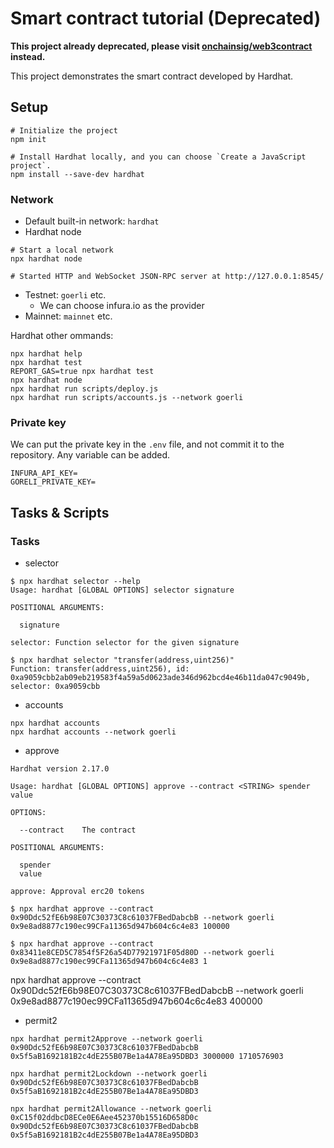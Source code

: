 # Smart contract tutorial (Deprecated)

**This project already deprecated, please visit [onchainsig/web3contract](https://github.com/onchainsig/web3contract) instead.**



This project demonstrates the smart contract developed by Hardhat. 


## Setup

```shell
# Initialize the project
npm init

# Install Hardhat locally, and you can choose `Create a JavaScript project`.
npm install --save-dev hardhat
```

### Network

- Default built-in network: `hardhat`
- Hardhat node

```shell
# Start a local network
npx hardhat node

# Started HTTP and WebSocket JSON-RPC server at http://127.0.0.1:8545/
```

- Testnet: `goerli` etc.
  - We can choose infura.io as the provider
- Mainnet: `mainnet` etc.

Hardhat other ommands:

```shell
npx hardhat help
npx hardhat test
REPORT_GAS=true npx hardhat test
npx hardhat node
npx hardhat run scripts/deploy.js
npx hardhat run scripts/accounts.js --network goerli
```

### Private key

We can put the private key in the `.env` file, and not commit it to the repository. Any variable can be added.

```shell
INFURA_API_KEY=
GORELI_PRIVATE_KEY=
```

## Tasks & Scripts

### Tasks

- selector

```shell
$ npx hardhat selector --help
Usage: hardhat [GLOBAL OPTIONS] selector signature

POSITIONAL ARGUMENTS:

  signature

selector: Function selector for the given signature

$ npx hardhat selector "transfer(address,uint256)"
Function: transfer(address,uint256), id: 0xa9059cbb2ab09eb219583f4a59a5d0623ade346d962bcd4e46b11da047c9049b, selector: 0xa9059cbb
```

- accounts

```shell
npx hardhat accounts
npx hardhat accounts --network goerli
```

- approve

```shell
Hardhat version 2.17.0

Usage: hardhat [GLOBAL OPTIONS] approve --contract <STRING> spender value

OPTIONS:

  --contract    The contract 

POSITIONAL ARGUMENTS:

  spender
  value  

approve: Approval erc20 tokens

$ npx hardhat approve --contract 0x90Ddc52fE6b98E07C30373C8c61037FBedDabcbB --network goerli 0x9e8ad8877c190ec99CFa11365d947b604c6c4e83 100000

$ npx hardhat approve --contract 0x83411e8CED5C7854f5F26a54D77921971F05d80D --network goerli 0x9e8ad8877c190ec99CFa11365d947b604c6c4e83 1
```

npx hardhat approve --contract 0x90Ddc52fE6b98E07C30373C8c61037FBedDabcbB --network goerli 0x9e8ad8877c190ec99CFa11365d947b604c6c4e83 400000

- permit2

```shell
npx hardhat permit2Approve --network goerli 0x90Ddc52fE6b98E07C30373C8c61037FBedDabcbB 0x5f5aB1692181B2c4dE255B07Be1a4A78Ea95DBD3 3000000 1710576903

npx hardhat permit2Lockdown --network goerli 0x90Ddc52fE6b98E07C30373C8c61037FBedDabcbB 0x5f5aB1692181B2c4dE255B07Be1a4A78Ea95DBD3

npx hardhat permit2Allowance --network goerli 0xC15f02ddbcD8ECe0E6Aee452370b15516D658D0c 0x90Ddc52fE6b98E07C30373C8c61037FBedDabcbB 0x5f5aB1692181B2c4dE255B07Be1a4A78Ea95DBD3
```
